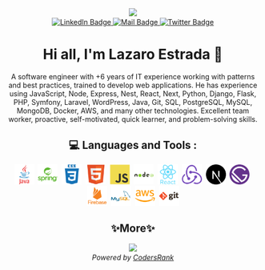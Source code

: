 <div id="header" align="center">
  <img src="https://www.lazaroestrada.com/me/LazaroEstradaAvatar.png" width="200"/>

  <div id="badges">
    <a href="https://www.linkedin.com/in/lazaromer97">
      <img src="https://img.shields.io/badge/LinkedIn-blue?style=for-the-badge&logo=linkedin&logoColor=white" alt="LinkedIn Badge"/>
    </a>
    <a href="mailto:lazaromer97@gmail.com">
      <img src="https://img.shields.io/badge/Mail-red?style=for-the-badge&logo=gmail&logoColor=white" alt="Mail Badge"/>
    </a>
    <a href="https://www.twitter.com/lazaromer97">
      <img src="https://img.shields.io/badge/Twitter-blue?style=for-the-badge&logo=twitter&logoColor=white" alt="Twitter Badge"/>
    </a>
  </div>
  
  <h1>Hi all, I'm Lazaro Estrada 👋</h1>

  <p>
    A software engineer with +6 years of IT experience working with patterns and best
    practices, trained to develop web applications. He has experience using JavaScript, Node, Express,
    Nest, React, Next, Python, Django, Flask, PHP, Symfony, Laravel, WordPress, Java, Git, SQL, PostgreSQL,
    MySQL, MongoDB, Docker, AWS, and many other technologies. Excellent team worker, proactive, self-motivated,
    quick learner, and problem-solving skills.
  </p>


  <h2>💻 Languages and Tools :</h2>

 <div>
    <img src="https://github.com/devicons/devicon/blob/master/icons/java/java-original-wordmark.svg" title="Java" alt="Java" width="40" height="40"/>&nbsp;
    <img src="https://github.com/devicons/devicon/blob/master/icons/spring/spring-original-wordmark.svg" title="Spring" alt="Spring" width="40" height="40"/>&nbsp;
    <img src="https://github.com/devicons/devicon/blob/master/icons/css3/css3-plain-wordmark.svg"  title="CSS3" alt="CSS" width="40" height="40"/>&nbsp;
    <img src="https://github.com/devicons/devicon/blob/master/icons/html5/html5-original.svg" title="HTML5" alt="HTML" width="40" height="40"/>&nbsp;
    <img src="https://github.com/devicons/devicon/blob/master/icons/javascript/javascript-original.svg" title="JavaScript" alt="JavaScript" width="40" height="40"/>&nbsp;
    <img src="https://github.com/devicons/devicon/blob/master/icons/nodejs/nodejs-original-wordmark.svg" title="NodeJS" alt="NodeJS" width="40" height="40"/>&nbsp;
    <img src="https://github.com/devicons/devicon/blob/master/icons/react/react-original-wordmark.svg" title="React" alt="React" width="40" height="40"/>&nbsp;
    <img src="https://github.com/devicons/devicon/blob/master/icons/redux/redux-original.svg" title="Redux" alt="Redux " width="40" height="40"/>&nbsp;
    <img src="https://github.com/devicons/devicon/blob/master/icons/nextjs/nextjs-original.svg" title="NextJS"  alt="NextJS" width="40" height="40"/>&nbsp;
    <img src="https://github.com/devicons/devicon/blob/master/icons/gatsby/gatsby-original.svg" title="Gatsby"  alt="Gatsby" width="40" height="40"/>&nbsp;
    <img src="https://github.com/devicons/devicon/blob/master/icons/firebase/firebase-plain-wordmark.svg" title="Firebase" alt="Firebase" width="40" height="40"/>&nbsp;
    <img src="https://github.com/devicons/devicon/blob/master/icons/mysql/mysql-original-wordmark.svg" title="MySQL"  alt="MySQL" width="40" height="40"/>&nbsp;
    <img src="https://github.com/devicons/devicon/blob/master/icons/amazonwebservices/amazonwebservices-plain-wordmark.svg" title="AWS" alt="AWS" width="40" height="40"/>&nbsp;
    <img src="https://github.com/devicons/devicon/blob/master/icons/git/git-original-wordmark.svg" title="Git" **alt="Git" width="40" height="40"/>
  </div>

</div>

<div id="content" align="center">
  <h2>✨More✨</h2>

  <p>
    <a href="https://profile.codersrank.io/user/lazaromer97/"><img src="https://cr-ss-service.azurewebsites.net/api/ScreenShot?widget=summary&username=lazaromer97&badges=3&show-avatar=false&style=--header-bg-color:%23272A35;--bg-color:%23272A35;--header-text-color:%23ffffff;--badge-bg-color:%23393f56;--badge-margin:5px;--badge-text-color:%23ffffff;--border:none;--border-radius:4px;--name-font-size:0;--rank-font-size:9px;--badge-rank-font-size:9px;--badge-location-font-size:9px;--badge-technology-font-size:7px;--branding-text-color:%23e28905&width=240&branding=false&layout=horizontal"/></a>
    <br/>
    <em>Powered by <a href="https://codersrank.io">CodersRank</a></em>
  </p>

</div>
